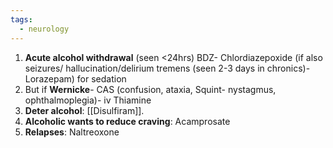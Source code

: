 ```yaml
---
tags:
  - neurology
---
```

1. **Acute alcohol withdrawal** (seen <24hrs) BDZ- Chlordiazepoxide (if also seizures/ hallucination/delirium tremens (seen 2-3 days in chronics)-  Lorazepam) for sedation
2. But if **Wernicke**- CAS (confusion, ataxia, Squint- nystagmus, ophthalmoplegia)- iv Thiamine
3. **Deter alcohol**: [[Disulfiram]]. 
4. **Alcoholic wants to reduce craving**: Acamprosate
5. **Relapses**: Naltreoxone